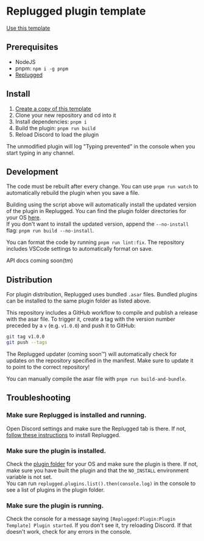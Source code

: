 # Replugged plugin template

[Use this template](https://github.com/replugged-org/plugin-template/generate)

## Prerequisites

- NodeJS
- pnpm: `npm i -g pnpm`
- [Replugged](https://github.com/replugged-org/replugged#installation)

## Install

1. [Create a copy of this template](https://github.com/replugged-org/plugin-template/generate)
2. Clone your new repository and cd into it
3. Install dependencies: `pnpm i`
4. Build the plugin: `pnpm run build`
5. Reload Discord to load the plugin

The unmodified plugin will log "Typing prevented" in the console when you start typing in any
channel.

## Development

The code must be rebuilt after every change. You can use `pnpm run watch` to automatically rebuild
the plugin when you save a file.

Building using the script above will automatically install the updated version of the plugin in
Replugged. You can find the plugin folder directories for your OS
[here](https://github.com/replugged-org/replugged#installing-plugins-and-themes).  
If you don't want to install the updated version, append the `--no-install` flag:
`pnpm run build --no-install`.

You can format the code by running `pnpm run lint:fix`. The repository includes VSCode settings to
automatically format on save.

API docs coming soon(tm)

## Distribution

For plugin distribution, Replugged uses bundled `.asar` files. Bundled plugins can be installed to
the same plugin folder as listed above.

This repository includes a GitHub workflow to compile and publish a release with the asar file. To
trigger it, create a tag with the version number preceded by a `v` (e.g. `v1.0.0`) and push it to
GitHub:

```sh
git tag v1.0.0
git push --tags
```

The Replugged updater (coming soon™) will automatically check for updates on the repository
specified in the manifest. Make sure to update it to point to the correct repository!

You can manually compile the asar file with `pnpm run build-and-bundle`.

## Troubleshooting

### Make sure Replugged is installed and running.

Open Discord settings and make sure the Replugged tab is there. If not,
[follow these instructions](https://github.com/replugged-org/replugged#installation) to install
Replugged.

### Make sure the plugin is installed.

Check the [plugin folder](https://github.com/replugged-org/replugged#installing-plugins-and-themes)
for your OS and make sure the plugin is there. If not, make sure you have built the plugin and that
the `NO_INSTALL` environment variable is not set.  
You can run `replugged.plugins.list().then(console.log)` in the console to see a list of plugins in
the plugin folder.

### Make sure the plugin is running.

Check the console for a message saying `[Replugged:Plugin:Plugin Template] Plugin started`. If you
don't see it, try reloading Discord. If that doesn't work, check for any errors in the console.

